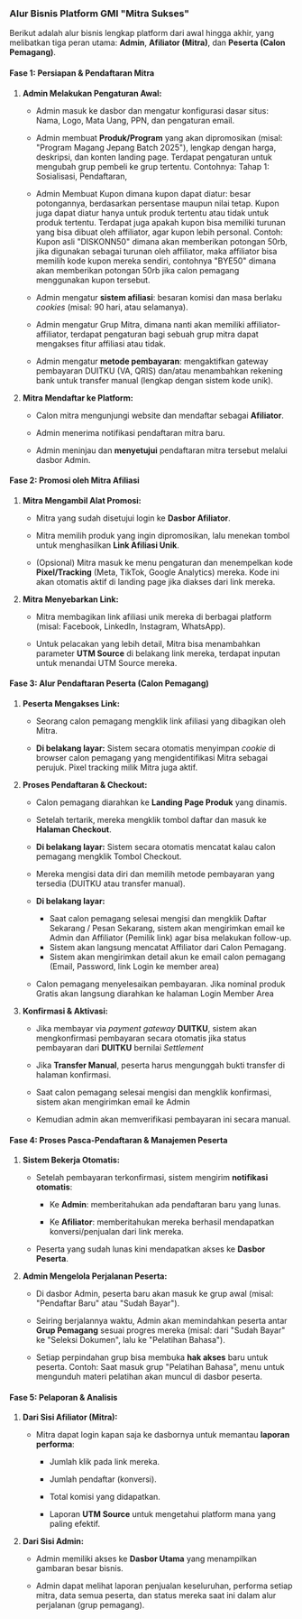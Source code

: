 ### **Alur Bisnis Platform GMI "Mitra Sukses"**

Berikut adalah alur bisnis lengkap platform dari awal hingga akhir, yang melibatkan tiga peran utama: **Admin**, **Afiliator (Mitra)**, dan **Peserta (Calon Pemagang)**.

#### **Fase 1: Persiapan & Pendaftaran Mitra**

1. **Admin Melakukan Pengaturan Awal:**
    
    - Admin masuk ke dasbor dan mengatur konfigurasi dasar situs: Nama, Logo, Mata Uang, PPN, dan pengaturan email.
        
    - Admin membuat **Produk/Program** yang akan dipromosikan (misal: "Program Magang Jepang Batch 2025"), lengkap dengan harga, deskripsi, dan konten landing page. Terdapat pengaturan untuk mengubah grup pembeli ke grup tertentu. Contohnya: Tahap 1: Sosialisasi, Pendaftaran, 
		
	- Admin Membuat Kupon dimana kupon dapat diatur: besar potongannya, berdasarkan persentase maupun nilai tetap. Kupon juga dapat diatur hanya untuk produk tertentu atau tidak untuk produk tertentu. Terdapat juga apakah kupon bisa memiliki turunan yang bisa dibuat oleh affiliator, agar kupon lebih personal. Contoh: Kupon asli "DISKONN50" dimana akan memberikan potongan 50rb, jika digunakan sebagai turunan oleh affiliator, maka affiliator bisa memilih kode kupon mereka sendiri, contohnya "BYE50" dimana akan memberikan potongan 50rb jika calon pemagang menggunakan kupon tersebut.
        
    - Admin mengatur **sistem afiliasi**: besaran komisi dan masa berlaku _cookies_ (misal: 90 hari, atau selamanya).
	    
    - Admin mengatur Grup Mitra, dimana nanti akan memiliki affiliator-affiliator, terdapat pengaturan bagi sebuah grup mitra dapat mengakses fitur affiliasi atau tidak.
        
    - Admin mengatur **metode pembayaran**: mengaktifkan gateway pembayaran DUITKU (VA, QRIS) dan/atau menambahkan rekening bank untuk transfer manual (lengkap dengan sistem kode unik).
        
2. **Mitra Mendaftar ke Platform:**
    
    - Calon mitra mengunjungi website dan mendaftar sebagai **Afiliator**.
        
    - Admin menerima notifikasi pendaftaran mitra baru.
        
    - Admin meninjau dan **menyetujui** pendaftaran mitra tersebut melalui dasbor Admin.
        

#### **Fase 2: Promosi oleh Mitra Afiliasi**

1. **Mitra Mengambil Alat Promosi:**
    
    - Mitra yang sudah disetujui login ke **Dasbor Afiliator**.
        
    - Mitra memilih produk yang ingin dipromosikan, lalu menekan tombol untuk menghasilkan **Link Afiliasi Unik**.
        
    - (Opsional) Mitra masuk ke menu pengaturan dan menempelkan kode **Pixel/Tracking** (Meta, TikTok, Google Analytics) mereka. Kode ini akan otomatis aktif di landing page jika diakses dari link mereka.
        
2. **Mitra Menyebarkan Link:**
    
    - Mitra membagikan link afiliasi unik mereka di berbagai platform (misal: Facebook, LinkedIn, Instagram, WhatsApp).
        
    - Untuk pelacakan yang lebih detail, Mitra bisa menambahkan parameter **UTM Source** di belakang link mereka, terdapat inputan untuk menandai UTM Source mereka.
        

#### **Fase 3: Alur Pendaftaran Peserta (Calon Pemagang)**

1. **Peserta Mengakses Link:**
    
    - Seorang calon pemagang mengklik link afiliasi yang dibagikan oleh Mitra.
        
    - **Di belakang layar:** Sistem secara otomatis menyimpan _cookie_ di browser calon pemagang yang mengidentifikasi Mitra sebagai perujuk. Pixel tracking milik Mitra juga aktif.
        
2. **Proses Pendaftaran & Checkout:**
    
    - Calon pemagang diarahkan ke **Landing Page Produk** yang dinamis.
        
    - Setelah tertarik, mereka mengklik tombol daftar dan masuk ke **Halaman Checkout**.
	    
	- **Di belakang layar:** Sistem secara otomatis mencatat kalau calon pemagang mengklik Tombol Checkout.
        
    - Mereka mengisi data diri dan memilih metode pembayaran yang tersedia (DUITKU atau transfer manual).
		
	- **Di belakang layar:** 
	    - Saat calon pemagang selesai mengisi dan mengklik Daftar Sekarang / Pesan Sekarang, sistem akan mengirimkan email ke Admin dan Affiliator (Pemilik link) agar bisa melakukan follow-up. 
	    - Sistem akan langsung mencatat Affiliator dari Calon Pemagang.
	    - Sistem akan mengirimkan detail akun ke email calon pemagang (Email, Password, link Login ke member area)
        
    - Calon pemagang menyelesaikan pembayaran. Jika nominal produk Gratis akan langsung diarahkan ke halaman Login Member Area
        
3. **Konfirmasi & Aktivasi:**
    
    - Jika membayar via *payment gateway* **DUITKU**, sistem akan mengkonfirmasi pembayaran secara otomatis jika status pembayaran dari **DUITKU** bernilai *Settlement* 
        
    - Jika **Transfer Manual**, peserta harus mengunggah bukti transfer di halaman konfirmasi. 
	    
    - Saat calon pemagang selesai mengisi dan mengklik konfirmasi, sistem akan mengirimkan email  ke Admin 
	    
	- Kemudian admin akan memverifikasi pembayaran ini secara manual.
        

#### **Fase 4: Proses Pasca-Pendaftaran & Manajemen Peserta**

1. **Sistem Bekerja Otomatis:**
    
    - Setelah pembayaran terkonfirmasi, sistem mengirim **notifikasi otomatis**:
        
        - Ke **Admin**: memberitahukan ada pendaftaran baru yang lunas.
            
        - Ke **Afiliator**: memberitahukan mereka berhasil mendapatkan konversi/penjualan dari link mereka.
            
    - Peserta yang sudah lunas kini mendapatkan akses ke **Dasbor Peserta**.
        
2. **Admin Mengelola Perjalanan Peserta:**
    
    - Di dasbor Admin, peserta baru akan masuk ke grup awal (misal: "Pendaftar Baru" atau "Sudah Bayar").
        
    - Seiring berjalannya waktu, Admin akan memindahkan peserta antar **Grup Pemagang** sesuai progres mereka (misal: dari "Sudah Bayar" ke "Seleksi Dokumen", lalu ke "Pelatihan Bahasa").
        
    - Setiap perpindahan grup bisa membuka **hak akses** baru untuk peserta. Contoh: Saat masuk grup "Pelatihan Bahasa", menu untuk mengunduh materi pelatihan akan muncul di dasbor peserta.
        

#### **Fase 5: Pelaporan & Analisis**

1. **Dari Sisi Afiliator (Mitra):**
    
    - Mitra dapat login kapan saja ke dasbornya untuk memantau **laporan performa**:
        
        - Jumlah klik pada link mereka.
            
        - Jumlah pendaftar (konversi).
            
        - Total komisi yang didapatkan.
            
        - Laporan **UTM Source** untuk mengetahui platform mana yang paling efektif.
            
2. **Dari Sisi Admin:**
    
    - Admin memiliki akses ke **Dasbor Utama** yang menampilkan gambaran besar bisnis.
        
    - Admin dapat melihat laporan penjualan keseluruhan, performa setiap mitra, data semua peserta, dan status mereka saat ini dalam alur perjalanan (grup pemagang).